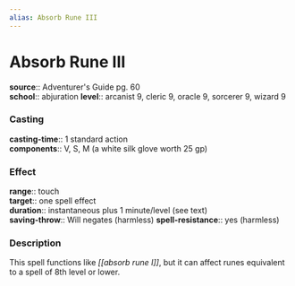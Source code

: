 ```yaml
---
alias: Absorb Rune III
---
```


# Absorb Rune III 

**source**:: Adventurer's Guide pg. 60  
**school**:: abjuration
**level**:: arcanist 9, cleric 9, oracle 9, sorcerer 9, wizard 9

### Casting 

**casting-time**:: 1 standard action  
**components**:: V, S, M (a white silk glove worth 25 gp)

### Effect 

**range**:: touch  
**target**:: one spell effect  
**duration**:: instantaneous plus 1 minute/level (see text)  
**saving-throw**:: Will negates (harmless)
**spell-resistance**:: yes (harmless)

### Description 

This spell functions like *[[absorb rune I]]*, but it can affect runes equivalent to a spell of 8th level or lower.
